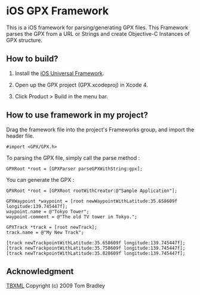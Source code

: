 iOS GPX Framework
============================

This is a iOS framework for parsing/generating GPX files.
This Framework parses the GPX from a URL or Strings and create Objective-C Instances of GPX structure. 


How to build?
---------------------------------

1. Install the [iOS Universal Framework](https://github.com/kstenerud/iOS-Universal-Framework).

2. Open up the GPX project (GPX.xcodeproj) in Xcode 4.

3. Click Product > Build in the menu bar.


How to use framework in my project?
---------------------------------

Drag the framework file into the project's Frameworks group, and import the header file.

	#import <GPX/GPX.h>


To parsing the GPX file, simply call the parse method :

	GPXRoot *root = [GPXParser parseGPXWithString:gpx];


You can generate the GPX :

    GPXRoot *root = [GPXRoot rootWithCreator:@"Sample Application"];
    
    GPXWaypoint *waypoint = [root newWaypointWithLatitude:35.658609f longitude:139.745447f];
    waypoint.name = @"Tokyo Tower";
    waypoint.comment = @"The old TV tower in Tokyo.";
    
    GPXTrack *track = [root newTrack];
    track.name = @"My New Track";
    
    [track newTrackpointWithLatitude:35.658609f longitude:139.745447f];
    [track newTrackpointWithLatitude:35.758609f longitude:139.745447f];
    [track newTrackpointWithLatitude:35.828609f longitude:139.745447f];


Acknowledgment
---------------------------------

[TBXML](http://tbxml.co.uk/TBXML/TBXML_Free.html) Copyright (c) 2009 Tom Bradley